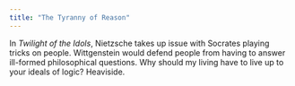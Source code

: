 ```yaml
---
title: "The Tyranny of Reason"
---
```




In _Twilight of the Idols_, Nietzsche takes up issue with Socrates playing tricks on people. Wittgenstein would defend people from having to answer ill-formed philosophical questions. Why should my living have to live up to your ideals of logic? Heaviside.